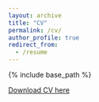 ```yaml
---
layout: archive
title: "CV"
permalink: /cv/
author_profile: true
redirect_from:
  - /resume
---
```


{% include base_path %}



[Download CV here](http://rathhehs.github.io/files/CV_Houshi_He.pdf)

